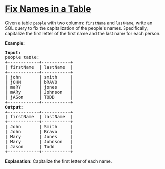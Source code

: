 <h1><a href="https://leetcode.com/problems/fix-names-in-a-table/description/">Fix Names in a Table</a></h1>

<p>Given a table <code>people</code> with two columns: <code>firstName</code> and <code>lastName</code>, write an SQL query to fix the capitalization of the people's names. Specifically, capitalize the first letter of the first name and the last name for each person.</p>

<p><strong>Example:</strong></p>

<pre><strong>Input:</strong> 
people table:
+------------+-----------+
| firstName  | lastName  |
+------------+-----------+
| john       | smith     |
| jOHN       | bRAVO     |
| maRY       | jones     |
| mARy       | Johnson   |
| jASon      | TODD      |
+------------+-----------+
<strong>Output:</strong> 
+------------+-----------+
| firstName  | lastName  |
+------------+-----------+
| John       | Smith     |
| John       | Bravo     |
| Mary       | Jones     |
| Mary       | Johnson   |
| Jason      | Todd      |
+------------+-----------+</pre>

<p><strong>Explanation:</strong> Capitalize the first letter of each name.</p>
